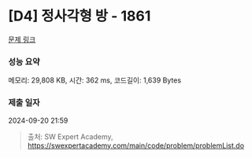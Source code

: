 # [D4] 정사각형 방 - 1861 

[문제 링크](https://swexpertacademy.com/main/code/problem/problemDetail.do?contestProbId=AV5LtJYKDzsDFAXc) 

### 성능 요약

메모리: 29,808 KB, 시간: 362 ms, 코드길이: 1,639 Bytes

### 제출 일자

2024-09-20 21:59



> 출처: SW Expert Academy, https://swexpertacademy.com/main/code/problem/problemList.do